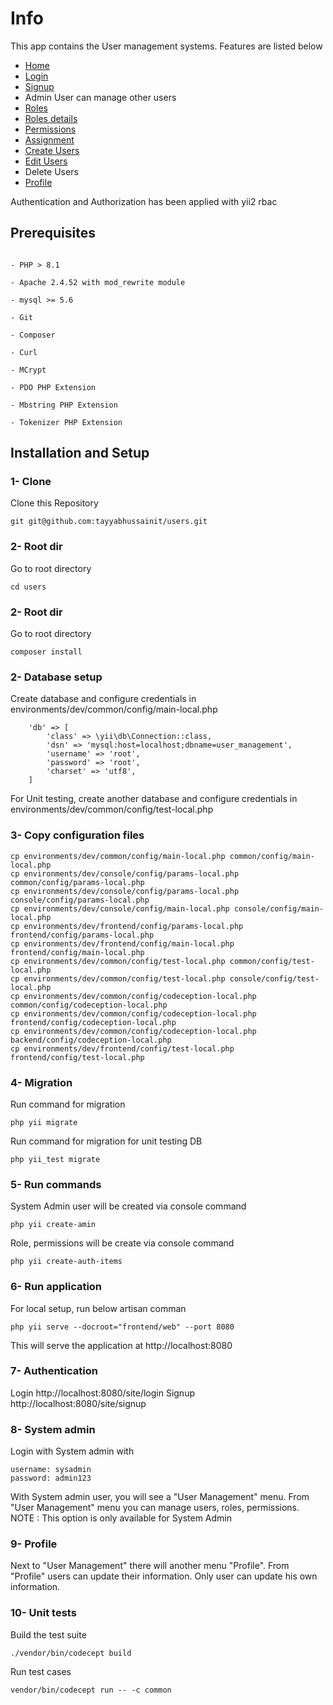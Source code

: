 
# Info

This app contains the User management systems. Features are listed below
- [Home](https://raw.githubusercontent.com/tayyabhussainit/users/main/screens/home.png)
- [Login](https://raw.githubusercontent.com/tayyabhussainit/users/main/screens/login.png)
- [Signup](https://raw.githubusercontent.com/tayyabhussainit/users/main/screens/signup.png)
- Admin User can manage other users
- [Roles](https://raw.githubusercontent.com/tayyabhussainit/users/main/screens/admin_role_management.png)
- [Roles details](https://raw.githubusercontent.com/tayyabhussainit/users/main/screens/admin_role_assignment_2.png)
- [Permissions](https://raw.githubusercontent.com/tayyabhussainit/users/main/screens/admin_permissions.png)
- [Assignment]()
- [Create Users](https://raw.githubusercontent.com/tayyabhussainit/users/main/screens/admin_create_user.png)
- [Edit Users](https://raw.githubusercontent.com/tayyabhussainit/users/main/screens/admin_edit_user.png)
- Delete Users
- [Profile](https://raw.githubusercontent.com/tayyabhussainit/users/main/screens/profile.png)

Authentication and Authorization has been applied with yii2 rbac

  
## Prerequisites

```

- PHP > 8.1

- Apache 2.4.52 with mod_rewrite module

- mysql >= 5.6

- Git

- Composer

- Curl

- MCrypt

- PDO PHP Extension

- Mbstring PHP Extension

- Tokenizer PHP Extension

```

## Installation and Setup

  

### 1- Clone

Clone this Repository

  

	git git@github.com:tayyabhussainit/users.git
  

### 2- Root dir

Go to root directory

    cd users

### 2- Root dir

Go to root directory

    composer install

### 2- Database setup
Create database and configure credentials in 
environments/dev/common/config/main-local.php

        'db' => [
            'class' => \yii\db\Connection::class,
            'dsn' => 'mysql:host=localhost;dbname=user_management',
            'username' => 'root',
            'password' => 'root',
            'charset' => 'utf8',
        ]

For Unit testing, create another database and configure credentials in
environments/dev/common/config/test-local.php

### 3- Copy configuration files

    cp environments/dev/common/config/main-local.php common/config/main-local.php
    cp environments/dev/console/config/params-local.php common/config/params-local.php
    cp environments/dev/console/config/params-local.php console/config/params-local.php
    cp environments/dev/console/config/main-local.php console/config/main-local.php
    cp environments/dev/frontend/config/params-local.php frontend/config/params-local.php
    cp environments/dev/frontend/config/main-local.php frontend/config/main-local.php
    cp environments/dev/common/config/test-local.php common/config/test-local.php
    cp environments/dev/common/config/test-local.php console/config/test-local.php
    cp environments/dev/common/config/codeception-local.php common/config/codeception-local.php
    cp environments/dev/common/config/codeception-local.php frontend/config/codeception-local.php
    cp environments/dev/common/config/codeception-local.php backend/config/codeception-local.php
    cp environments/dev/frontend/config/test-local.php frontend/config/test-local.php

### 4- Migration

Run command for migration

	php yii migrate

Run command for migration for unit testing DB
    
    php yii_test migrate

### 5- Run commands
System Admin user will be created via console command

    php yii create-amin
Role, permissions will be create via console command

    php yii create-auth-items

### 6- Run application

For local setup, run below artisan comman

	php yii serve --docroot="frontend/web" --port 8080

This will serve the application at http://localhost:8080

### 7- Authentication

Login
    http://localhost:8080/site/login
Signup
    http://localhost:8080/site/signup

### 8- System admin

Login with System admin with

    username: sysadmin
    password: admin123
    
With System admin user, you will see a "User Management" menu.
From "User Management" menu you can manage users, roles, permissions.
NOTE : This option is only available for System Admin

### 9- Profile
Next to "User Management" there will another menu "Profile".
From "Profile" users can update their information. Only user can update his own information.

### 10- Unit tests
Build the test suite

    ./vendor/bin/codecept build

Run test cases

    vendor/bin/codecept run -- -c common
    
